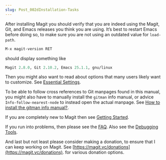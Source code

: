 ```yaml
---
slug: Post_002dInstallation-Tasks
---
```


After installing Magit you should verify that you are indeed using the Magit, Git, and Emacs releases you think you are using. It’s best to restart Emacs before doing so, to make sure you are not using an outdated value for `load-path`.

```lisp
M-x magit-version RET
```

should display something like

```lisp
Magit 2.8.0, Git 2.10.2, Emacs 25.1.1, gnu/linux
```

Then you might also want to read about options that many users likely want to customize. See [Essential Settings](Essential-Settings).

To be able to follow cross references to Git manpages found in this manual, you might also have to manually install the `gitman` info manual, or advice `Info-follow-nearest-node` to instead open the actual manpage. See [How to install the gitman info manual?](How-to-install-the-gitman-info-manual_003f).

If you are completely new to Magit then see [Getting Started](Getting-Started).

If you run into problems, then please see the [FAQ](FAQ). Also see the [Debugging Tools](Debugging-Tools).

And last but not least please consider making a donation, to ensure that I can keep working on Magit. See [https://magit.vc/donations](https://magit.vc/donations). for various donation options.
